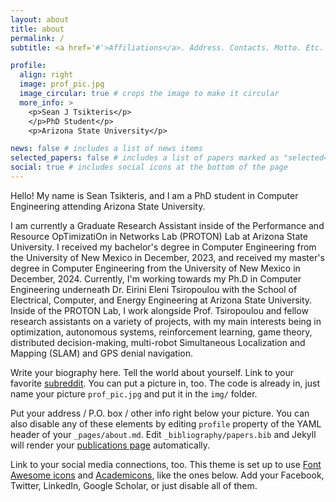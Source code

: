 ```yaml
---
layout: about
title: about
permalink: /
subtitle: <a href='#'>Affiliations</a>. Address. Contacts. Motto. Etc.

profile:
  align: right
  image: prof_pic.jpg
  image_circular: true # crops the image to make it circular
  more_info: >
    <p>Sean J Tsikteris</p>
    </p>PhD Student</p>
    <p>Arizona State University</p>

news: false # includes a list of news items
selected_papers: false # includes a list of papers marked as "selected={true}"
social: true # includes social icons at the bottom of the page
---
```


Hello! My name is Sean Tsikteris, and I am a PhD student in Computer Engineering attending Arizona State University.

I am currently a Graduate Research Assistant inside of the Performance and Resource OpTimizatiOn in Networks Lab (PROTON) Lab at Arizona State University. I received my bachelor's degree in Computer Engineering from the University of New Mexico in December, 2023, and received my master's degree in Computer Engineering from the University of New Mexico in December, 2024. Currently, I'm working towards my Ph.D in Computer Engineering underneath Dr. Eirini Eleni Tsiropoulou with the School of Electrical, Computer, and Energy Engineering at Arizona State University. Inside of the PROTON Lab, I work alongside Prof. Tsiropoulou and fellow research assistants on a variety of projects, with my main interests being in optimization, autonomous systems, reinforcement learning, game theory, distributed decision-making, multi-robot Simultaneous Localization and Mapping (SLAM) and GPS denial navigation.


Write your biography here. Tell the world about yourself. Link to your favorite [subreddit](http://reddit.com). You can put a picture in, too. The code is already in, just name your picture `prof_pic.jpg` and put it in the `img/` folder.

Put your address / P.O. box / other info right below your picture. You can also disable any of these elements by editing `profile` property of the YAML header of your `_pages/about.md`. Edit `_bibliography/papers.bib` and Jekyll will render your [publications page](/al-folio/publications/) automatically.

Link to your social media connections, too. This theme is set up to use [Font Awesome icons](https://fontawesome.com/) and [Academicons](https://jpswalsh.github.io/academicons/), like the ones below. Add your Facebook, Twitter, LinkedIn, Google Scholar, or just disable all of them.
